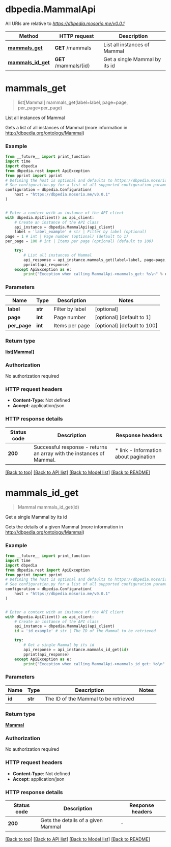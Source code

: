 # dbpedia.MammalApi

All URIs are relative to *https://dbpedia.mosorio.me/v0.0.1*

Method | HTTP request | Description
------------- | ------------- | -------------
[**mammals_get**](MammalApi.md#mammals_get) | **GET** /mammals | List all instances of Mammal
[**mammals_id_get**](MammalApi.md#mammals_id_get) | **GET** /mammals/{id} | Get a single Mammal by its id


# **mammals_get**
> list[Mammal] mammals_get(label=label, page=page, per_page=per_page)

List all instances of Mammal

Gets a list of all instances of Mammal (more information in http://dbpedia.org/ontology/Mammal)

### Example

```python
from __future__ import print_function
import time
import dbpedia
from dbpedia.rest import ApiException
from pprint import pprint
# Defining the host is optional and defaults to https://dbpedia.mosorio.me/v0.0.1
# See configuration.py for a list of all supported configuration parameters.
configuration = dbpedia.Configuration(
    host = "https://dbpedia.mosorio.me/v0.0.1"
)


# Enter a context with an instance of the API client
with dbpedia.ApiClient() as api_client:
    # Create an instance of the API class
    api_instance = dbpedia.MammalApi(api_client)
    label = 'label_example' # str | Filter by label (optional)
page = 1 # int | Page number (optional) (default to 1)
per_page = 100 # int | Items per page (optional) (default to 100)

    try:
        # List all instances of Mammal
        api_response = api_instance.mammals_get(label=label, page=page, per_page=per_page)
        pprint(api_response)
    except ApiException as e:
        print("Exception when calling MammalApi->mammals_get: %s\n" % e)
```

### Parameters

Name | Type | Description  | Notes
------------- | ------------- | ------------- | -------------
 **label** | **str**| Filter by label | [optional] 
 **page** | **int**| Page number | [optional] [default to 1]
 **per_page** | **int**| Items per page | [optional] [default to 100]

### Return type

[**list[Mammal]**](Mammal.md)

### Authorization

No authorization required

### HTTP request headers

 - **Content-Type**: Not defined
 - **Accept**: application/json

### HTTP response details
| Status code | Description | Response headers |
|-------------|-------------|------------------|
**200** | Successful response - returns an array with the instances of Mammal. |  * link - Information about pagination <br>  |

[[Back to top]](#) [[Back to API list]](../README.md#documentation-for-api-endpoints) [[Back to Model list]](../README.md#documentation-for-models) [[Back to README]](../README.md)

# **mammals_id_get**
> Mammal mammals_id_get(id)

Get a single Mammal by its id

Gets the details of a given Mammal (more information in http://dbpedia.org/ontology/Mammal)

### Example

```python
from __future__ import print_function
import time
import dbpedia
from dbpedia.rest import ApiException
from pprint import pprint
# Defining the host is optional and defaults to https://dbpedia.mosorio.me/v0.0.1
# See configuration.py for a list of all supported configuration parameters.
configuration = dbpedia.Configuration(
    host = "https://dbpedia.mosorio.me/v0.0.1"
)


# Enter a context with an instance of the API client
with dbpedia.ApiClient() as api_client:
    # Create an instance of the API class
    api_instance = dbpedia.MammalApi(api_client)
    id = 'id_example' # str | The ID of the Mammal to be retrieved

    try:
        # Get a single Mammal by its id
        api_response = api_instance.mammals_id_get(id)
        pprint(api_response)
    except ApiException as e:
        print("Exception when calling MammalApi->mammals_id_get: %s\n" % e)
```

### Parameters

Name | Type | Description  | Notes
------------- | ------------- | ------------- | -------------
 **id** | **str**| The ID of the Mammal to be retrieved | 

### Return type

[**Mammal**](Mammal.md)

### Authorization

No authorization required

### HTTP request headers

 - **Content-Type**: Not defined
 - **Accept**: application/json

### HTTP response details
| Status code | Description | Response headers |
|-------------|-------------|------------------|
**200** | Gets the details of a given Mammal |  -  |

[[Back to top]](#) [[Back to API list]](../README.md#documentation-for-api-endpoints) [[Back to Model list]](../README.md#documentation-for-models) [[Back to README]](../README.md)

